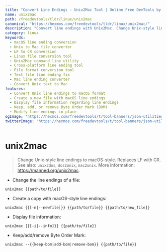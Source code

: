 ```yaml
---
title: "Convert Line Endings - Unix2Mac Tool | Online Free DevTools by Hexmos"
name: unix2mac
path: /freedevtools/tldr/linux/unix2mac
canonical: "https://hexmos.com/freedevtools/tldr/linux/unix2mac/"
description: "Convert line endings with Unix2Mac. Change Unix-style line feeds to macOS carriage returns for file compatibility. Free online tool, no registration required."
category: linux
keywords:
  - macOS line ending conversion
  - Unix to Mac file converter
  - LF to CR conversion
  - Linux file conversion tool
  - Unix2Mac command line utility
  - Cross-platform line ending tool
  - File format conversion tool
  - Text file line ending fix
  - Mac line ending converter
  - Convert Unix text to Mac
features:
  - Convert Unix line endings to macOS format
  - Create a new file with macOS line endings
  - Display file information regarding line endings
  - Keep, add, or remove Byte Order Mark (BOM)
  - Modify line endings in place
ogImage: "https://hexmos.com/freedevtools/t/tool-banners/json-utilities-banner.png"
twitterImage: "https://hexmos.com/freedevtools/t/tool-banners/json-utilities-banner.png"
---
```


# unix2mac

> Change Unix-style line endings to macOS-style.
> Replaces LF with CR.
> See also: `unix2dos`, `dos2unix`, `mac2unix`.
> More information: <https://manned.org/unix2mac>.

- Change the line endings of a file:

`unix2mac {{path/to/file}}`

- Create a copy with macOS-style line endings:

`unix2mac {{[-n|--newfile]}} {{path/to/file}} {{path/to/new_file}}`

- Display file information:

`unix2mac {{[-i|--info]}} {{path/to/file}}`

- Keep/add/remove Byte Order Mark:

`unix2mac --{{keep-bom|add-bom|remove-bom}} {{path/to/file}}`
